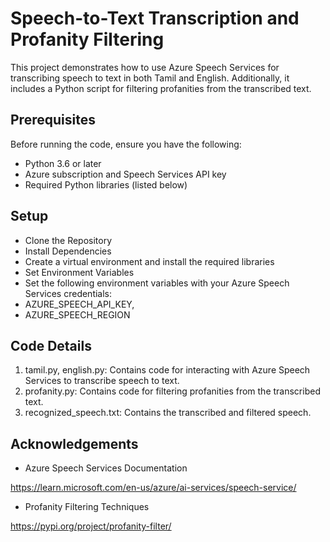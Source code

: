 # Speech-to-Text Transcription and Profanity Filtering

This project demonstrates how to use Azure Speech Services for transcribing speech to text in both Tamil and English.
Additionally, it includes a Python script for filtering profanities from the transcribed text.

## Prerequisites

Before running the code, ensure you have the following:

- Python 3.6 or later
- Azure subscription and Speech Services API key
- Required Python libraries (listed below)

## Setup

- Clone the Repository
- Install Dependencies
- Create a virtual environment and install the required libraries
- Set Environment Variables
- Set the following environment variables with your Azure Speech Services credentials:
- AZURE_SPEECH_API_KEY,
- AZURE_SPEECH_REGION

## Code Details

1. tamil.py, english.py: Contains code for interacting with Azure Speech Services to transcribe speech to text.
2. profanity.py: Contains code for filtering profanities from the transcribed text.
3. recognized_speech.txt: Contains the transcribed and filtered speech.

## Acknowledgements

- Azure Speech Services Documentation

<https://learn.microsoft.com/en-us/azure/ai-services/speech-service/>

- Profanity Filtering Techniques

<https://pypi.org/project/profanity-filter/>
